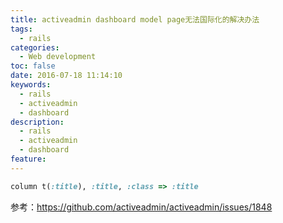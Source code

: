 ```yaml
---
title: activeadmin dashboard model page无法国际化的解决办法
tags:
  - rails
categories:
  - Web development
toc: false
date: 2016-07-18 11:14:10
keywords:
  - rails
  - activeadmin
  - dashboard
description:
  - rails
  - activeadmin
  - dashboard
feature:
---
```


``` ruby
column t(:title), :title, :class => :title
```

参考：https://github.com/activeadmin/activeadmin/issues/1848